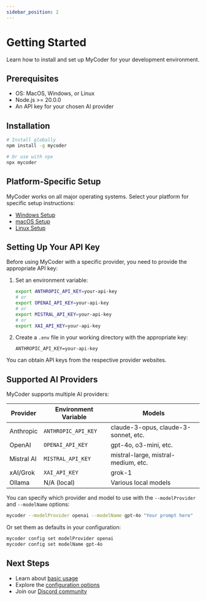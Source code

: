 ```yaml
---
sidebar_position: 2
---
```


# Getting Started

Learn how to install and set up MyCoder for your development environment.

## Prerequisites

- OS: MacOS, Windows, or Linux
- Node.js >= 20.0.0
- An API key for your chosen AI provider

## Installation

```bash
# Install globally
npm install -g mycoder

# Or use with npx
npx mycoder
```

## Platform-Specific Setup

MyCoder works on all major operating systems. Select your platform for specific setup instructions:

- [Windows Setup](./getting-started/windows.md)
- [macOS Setup](./getting-started/macos.md)
- [Linux Setup](./getting-started/linux.md)

## Setting Up Your API Key

Before using MyCoder with a specific provider, you need to provide the appropriate API key:

1. Set an environment variable:

   ```bash
   export ANTHROPIC_API_KEY=your-api-key
   # or
   export OPENAI_API_KEY=your-api-key
   # or
   export MISTRAL_API_KEY=your-api-key
   # or
   export XAI_API_KEY=your-api-key
   ```

2. Create a `.env` file in your working directory with the appropriate key:
   ```
   ANTHROPIC_API_KEY=your-api-key
   ```

You can obtain API keys from the respective provider websites.

## Supported AI Providers

MyCoder supports multiple AI providers:

| Provider   | Environment Variable | Models                               |
| ---------- | -------------------- | ------------------------------------ |
| Anthropic  | `ANTHROPIC_API_KEY`  | claude-3-opus, claude-3-sonnet, etc. |
| OpenAI     | `OPENAI_API_KEY`     | gpt-4o, o3-mini, etc.                |
| Mistral AI | `MISTRAL_API_KEY`    | mistral-large, mistral-medium, etc.  |
| xAI/Grok   | `XAI_API_KEY`        | grok-1                               |
| Ollama     | N/A (local)          | Various local models                 |

You can specify which provider and model to use with the `--modelProvider` and `--modelName` options:

```bash
mycoder --modelProvider openai --modelName gpt-4o "Your prompt here"
```

Or set them as defaults in your configuration:

```bash
mycoder config set modelProvider openai
mycoder config set modelName gpt-4o
```

## Next Steps

- Learn about [basic usage](./usage.md)
- Explore the [configuration options](./usage/configuration.md)
- Join our [Discord community](https://discord.gg/5K6TYrHGHt)